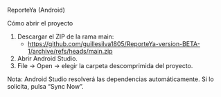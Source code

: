 ReporteYa (Android)

Cómo abrir el proyecto

1) Descargar el ZIP de la rama main:
   - https://github.com/guillesilva1805/ReporteYa-version-BETA-1/archive/refs/heads/main.zip
2) Abrir Android Studio.
3) File → Open → elegir la carpeta descomprimida del proyecto.

Nota: Android Studio resolverá las dependencias automáticamente. Si lo solicita, pulsa “Sync Now”.


